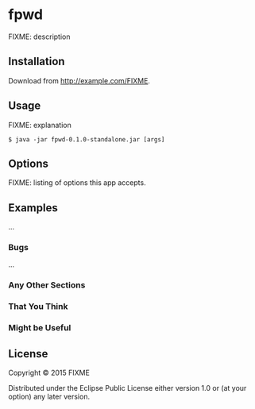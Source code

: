 # fpwd

FIXME: description

## Installation

Download from http://example.com/FIXME.

## Usage

FIXME: explanation

    $ java -jar fpwd-0.1.0-standalone.jar [args]

## Options

FIXME: listing of options this app accepts.

## Examples

...

### Bugs

...

### Any Other Sections
### That You Think
### Might be Useful

## License

Copyright © 2015 FIXME

Distributed under the Eclipse Public License either version 1.0 or (at
your option) any later version.

